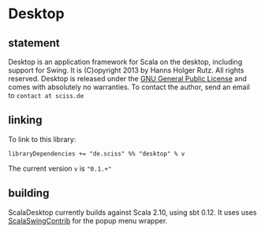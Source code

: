# Desktop

## statement

Desktop is an application framework for Scala on the desktop, including support for Swing. It is (C)opyright 2013 by Hanns Holger Rutz. All rights reserved. Desktop is released under the [GNU General Public License](https://raw.github.com/Sciss/Desktop/master/LICENSE) and comes with absolutely no warranties. To contact the author, send an email to `contact at sciss.de`

## linking

To link to this library:

    libraryDependencies += "de.sciss" %% "desktop" % v

The current version `v` is `"0.1.+"`

## building

ScalaDesktop currently builds against Scala 2.10, using sbt 0.12. It uses uses [ScalaSwingContrib](https://github.com/benhutchison/ScalaSwingContrib) for the popup menu wrapper.

